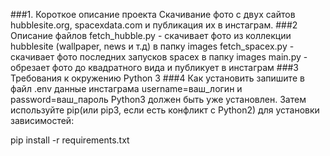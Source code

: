 ###1. Короткое описание проекта
Скачивание фото с двух сайтов hubblesite.org, spacexdata.com и публикация их в инстаграм.
###2 Описание файлов
fetch_hubble.py - скачивает  фото из коллекции hubblesite (wallpaper, news и т.д) в папку images
fetch_spacex.py - скачивает  фото последних запусков spacex в папку images
main.py - обрезает фото до квадратного вида и публикует в инстаграм
###3 Требования к окружению
Python 3
###4 Как установить
запишите в файл .env данные инстаграма username=ваш_логин и password=ваш_пароль
Python3 должен быть уже установлен. Затем используйте pip(или pip3, если есть конфликт с Python2) для установки зависимостей:

pip install -r requirements.txt